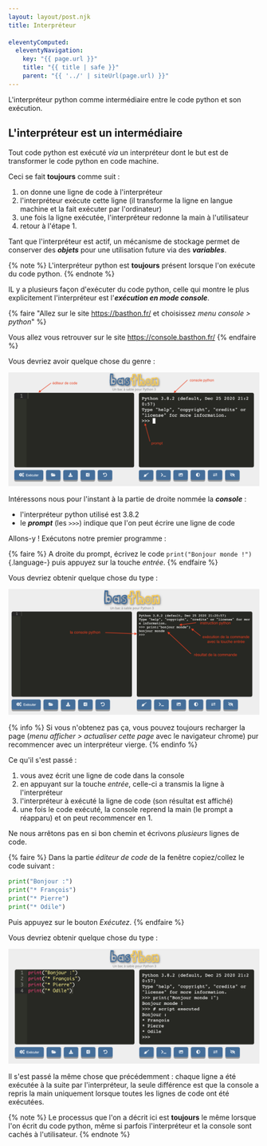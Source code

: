 ```yaml
---
layout: layout/post.njk 
title: Interpréteur

eleventyComputed:
  eleventyNavigation:
    key: "{{ page.url }}"
    title: "{{ title | safe }}"
    parent: "{{ '../' | siteUrl(page.url) }}"
---
```


<!-- début résumé -->

L'interpréteur python comme intermédiaire entre le code python et son exécution.

<!-- fin résumé -->

## L'interpréteur est un intermédiaire

Tout code python est exécuté *via* un interpréteur dont le but est de transformer le code python en code machine.

Ceci se fait **toujours** comme suit :

1. on donne une ligne de code à l'interpréteur
2. l'interpréteur exécute cette ligne (il transforme la ligne en langue machine et la fait exécuter par l'ordinateur)
3. une fois la ligne exécutée, l'interpréteur redonne la main à l'utilisateur
4. retour à l'étape 1.

Tant que l'interpréteur est actif, un mécanisme de stockage permet de conserver des ***objets*** pour une utilisation future via des ***variables***.

{% note %}
L'interpréteur python est **toujours** présent lorsque l'on exécute du code python.
{% endnote %}

IL y a plusieurs façon d'exécuter du code python, celle qui montre le plus explicitement l'interpréteur est l'***exécution en mode console***.

{% faire "Allez sur le site <https://basthon.fr/> et choisissez *menu console > python*" %}

Vous allez vous retrouver sur le site <https://console.basthon.fr/>
{% endfaire %}

Vous devriez avoir quelque chose du genre :

![console python](console-1.png)

Intéressons nous pour l'instant à la partie de droite nommée la ***console*** :

* l'interpréteur python utilisé est 3.8.2
* le ***prompt*** (les `>>>`) indique que l'on peut écrire une ligne de code

Allons-y ! Exécutons notre premier programme :

{% faire %}
A droite du prompt, écrivez le code `print("Bonjour monde !")`{.language-} puis appuyez sur la touche *entrée*.
{% endfaire %}

Vous devriez obtenir quelque chose du type :

![hello world](console-2.png)

{% info %}
Si vous n'obtenez pas ça, vous pouvez toujours recharger la page (*menu afficher > actualiser cette page* avec le navigateur chrome) pur recommencer avec un interpréteur vierge.
{% endinfo %}

Ce qu'il s'est passé :

1. vous avez écrit une ligne de code dans la console
2. en appuyant sur la touche *entrée*, celle-ci a transmis la ligne à l'interpréteur
3. l'interpréteur à exécuté la ligne de code (son résultat est affiché)
4. une fois le code exécuté, la console reprend la main (le prompt a réapparu) et on peut recommencer en 1.

Ne nous arrêtons pas en si bon chemin et écrivons *plusieurs* lignes de code.

{% faire %}
Dans la partie *éditeur de code* de la fenêtre copiez/collez le code suivant :

```python
print("Bonjour :")
print("* François")
print("* Pierre")
print("* Odile")
```

Puis appuyez sur le bouton *Exécutez*.
{% endfaire %}

Vous devriez obtenir quelque chose du type :

![hello world](console-3.png)

Il s'est passé la même chose que précédemment : chaque ligne a été exécutée à la suite par l'interpréteur, la seule différence est que la console a repris la main uniquement lorsque toutes les lignes de code ont été exécutées.

{% note %}
Le processus que l'on a décrit ici est **toujours** le même lorsque l'on écrit du code python, même si parfois l'interpréteur et la console sont cachés à l'utilisateur.
{% endnote %}
